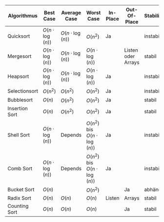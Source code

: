 | Algorithmus    | Best Case            | Average Case         | Worst Case                      | In-Place | Out-Of-Place       | Stabilität |
| -------------- | -------------------- | -------------------- | ------------------------------- | -------- | ------------------ | ---------- |
| Quicksort      | $O(n \cdot \log(n))$ | $O(n \cdot \log(n))$ | $O(n^2)$                        | Ja       |                    | instabil   |
| Mergesort      | $O(n \cdot \log(n))$ | $O(n \cdot \log(n))$ | $O(n \cdot \log(n))$            |          | Listen oder Arrays | stabil     |
| Heapsort       | $O(n \cdot \log(n))$ | $O(n \cdot \log(n))$ | $O(n \cdot \log(n))$            | Ja       |                    | instabil   |
| Selectionsort  | $O(n^2)$             | $O(n^2)$             | $O(n^2)$                        | Ja       |                    | instabil   |
| Bubblesort     | $O(n)$               | $O(n^2)$             | $O(n^2)$                        | Ja       |                    | stabil     |
| Insertion Sort | $O(n)$               | $O(n^2)$             | $O(n^2)$                        | Ja       |                    | stabil     |
| Shell Sort     | $O(n\cdot \log(n))$  | Depends              | $O(n^2)$ bis $O(n\cdot\log(n))$ | Ja       |                    | instabil   |
| Comb Sort      | $O(n\cdot \log(n))$  | Depends              | $O(n^2)$ bis $O(n\cdot\log(n))$ | Ja       |                    | instabil   |
| Bucket Sort    | $O(n)$               |                      | $O(n^2)$                        |          | Ja                 | abhängig   |
| Radix Sort     | $O(n)$               | $O(n)$               | $O(n)$                          | Listen   | Arrays             | stabil     |
| Counting Sort  | $O(n)$               | $O(n)$               | $O(n)$                          |          | Ja                 | stabil     |